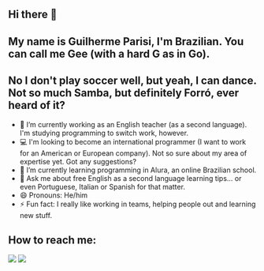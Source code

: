 ## Hi there 👋
## My name is Guilherme Parisi, I'm Brazilian. You can call me Gee (with a hard G as in Go).
## No I don't play soccer well, but yeah, I can dance. Not so much Samba, but definitely Forró, ever heard of it?

- 🔭 I’m currently working as an English teacher (as a second language). I'm studying programming to switch work, however.
- 💻 I'm looking to become an international programmer (I want to work for an American or European company). Not so sure about my area of expertise yet. Got any suggestions?
- 🌱 I’m currently learning programming in Alura, an online Brazilian school.
- 💬 Ask me about free English as a second language learning tips... or even Portuguese, Italian or Spanish for that matter.
- 😄 Pronouns: He/him
- ⚡ Fun fact: I really like working in teams, helping people out and learning new stuff.

## How to reach me:

<div>
<a href="https://instagram.com/@teacher_guiparisi" target="_blank"><img loading="lazy" src="https://img.shields.io/badge/-Instagram-%23E4405F?style=for-the-badge&logo=instagram&logoColor=white" target="_blank"></a>
<a href = "mailto:pcbguilherme@gmail.com"><img loading="lazy" src="https://img.shields.io/badge/Gmail-D14836?style=for-the-badge&logo=gmail&logoColor=white" target="_blank"></a>
</div>

